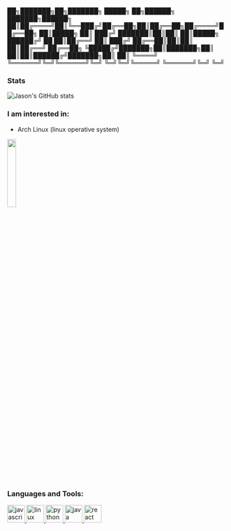
 <P>    ██╗███████╗██╗███████╗ █████╗ ██╗██████╗ ███████╗██████╗ 
     ██║██╔════╝██║╚══███╔╝██╔══██╗██║██╔══██╗██╔════╝██╔══██╗
     ██║█████╗  ██║  ███╔╝ ███████║██║██║  ██║█████╗  ██████╔╝
██   ██║██╔══╝  ██║ ███╔╝  ██╔══██║██║██║  ██║██╔══╝  ██╔══██╗
╚█████╔╝███████╗██║███████╗██║  ██║██║██████╔╝███████╗██║  ██║
 ╚════╝ ╚══════╝╚═╝╚══════╝╚═╝  ╚═╝╚═╝╚═════╝ ╚══════╝╚═╝  ╚═╝   </P>
                                                              


### Stats

![Jason's GitHub stats](https://github-readme-stats.vercel.app/api?username=jeizaider&show_icons=true&theme=radical)

### I am interested in:

- Arch Linux (linux operative system)

<a href="https://archlinux.org/"><img src="https://i.postimg.cc/8zbXyg1X/1200px-Arch-Linux-logo-svg.png" height="20%" width="20%"></a>

<h3 align="left">Languages and Tools:</h3>
<p align="left"> 
<a href="https://developer.mozilla.org/en-US/docs/Web/JavaScript" target="_blank"> <img src="https://cdn.jsdelivr.net/gh/devicons/devicon/icons/javascript/javascript-original.svg" alt="javascript" width="40" height="40"/> </a> <a href="https://www.linux.org/" target="_blank"> <img src="https://cdn.jsdelivr.net/gh/devicons/devicon/icons/linux/linux-original.svg"alt="linux" width="40" height="40"/> </a> <a href="https://www.python.org" target="_blank"> <img
src="https://cdn.jsdelivr.net/gh/devicons/devicon/icons/python/python-original.svg" alt="python" width="40" height="40"/> </a> <a href="https://www.java.com/" target="_blank"> <img src="https://cdn.jsdelivr.net/gh/devicons/devicon/icons/java/java-original-wordmark.svg" alt="java" width="40" height="40"/> </a> <a href="https://es.wikipedia.org/wiki/Bash" target="_blank"> <img src="https://i.postimg.cc/KYYRkqtV/Terminalicon2.png" alt="react" width="40" height="40"/> </a> </p>
